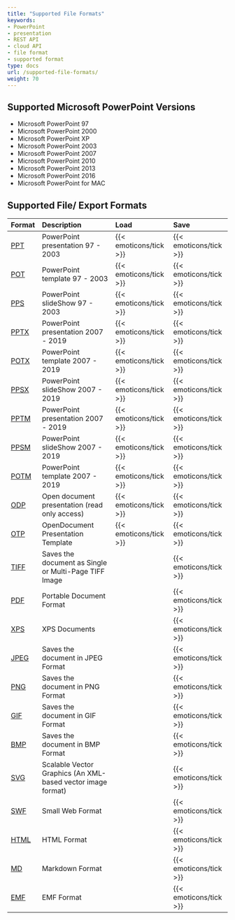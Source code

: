 ```yaml
---
title: "Supported File Formats"
keywords:
- PowerPoint
- presentation
- REST API
- cloud API
- file format
- supported format
type: docs
url: /supported-file-formats/
weight: 70
---
```


## **Supported Microsoft PowerPoint Versions**
- Microsoft PowerPoint 97
- Microsoft PowerPoint 2000
- Microsoft PowerPoint XP
- Microsoft PowerPoint 2003
- Microsoft PowerPoint 2007
- Microsoft PowerPoint 2010
- Microsoft PowerPoint 2013
- Microsoft PowerPoint 2016
- Microsoft PowerPoint for MAC
## **Supported File/ Export Formats**

|**Format**|**Description**|**Load**|**Save**|
| :- | :- | :- | :- |
|[PPT](https://wiki.fileformat.com/Presentation/PPT/)|PowerPoint presentation 97 - 2003|{{< emoticons/tick >}}|{{< emoticons/tick >}}|
|[POT](https://wiki.fileformat.com/Presentation/POT/)|PowerPoint template 97 - 2003|{{< emoticons/tick >}}|{{< emoticons/tick >}}|
|[PPS](https://wiki.fileformat.com/Presentation/PPS/)|PowerPoint slideShow 97 - 2003|{{< emoticons/tick >}}|{{< emoticons/tick >}}|
|[PPTX](https://wiki.fileformat.com/Presentation/PPTX/)|PowerPoint presentation 2007 - 2019|{{< emoticons/tick >}}|{{< emoticons/tick >}}|
|[POTX](https://wiki.fileformat.com/Presentation/POTX/)|PowerPoint template 2007 - 2019|{{< emoticons/tick >}}|{{< emoticons/tick >}}|
|[PPSX](https://wiki.fileformat.com/Presentation/PPSX/)|PowerPoint slideShow 2007 - 2019|{{< emoticons/tick >}}|{{< emoticons/tick >}}|
|[PPTM](https://wiki.fileformat.com/presentation/pptm/)|PowerPoint presentation 2007 - 2019|{{< emoticons/tick >}}|{{< emoticons/tick >}}|
|[PPSM](https://wiki.fileformat.com/presentation/ppsm/)|PowerPoint slideShow 2007 - 2019|{{< emoticons/tick >}}|{{< emoticons/tick >}}|
|[POTM](https://wiki.fileformat.com/presentation/potm/)|PowerPoint template 2007 - 2019|{{< emoticons/tick >}}|{{< emoticons/tick >}}|
|[ODP](https://wiki.fileformat.com/Presentation/ODP/)|Open document presentation (read only access)|{{< emoticons/tick >}}|{{< emoticons/tick >}}|
|[OTP](https://wiki.fileformat.com/presentation/otp/)|OpenDocument Presentation Template|{{< emoticons/tick >}}|{{< emoticons/tick >}}|
|[TIFF](https://wiki.fileformat.com/image/tiff/)|Saves the document as Single or Multi-Page TIFF Image| |{{< emoticons/tick >}}|
|[PDF](https://wiki.fileformat.com/pdf/)|Portable Document Format| |{{< emoticons/tick >}}|
|[XPS](https://wiki.fileformat.com/page-description-language/xps/)|XPS Documents| |{{< emoticons/tick >}}|
|[JPEG](https://wiki.fileformat.com/image/jpeg/)|Saves the document in JPEG Format| |{{< emoticons/tick >}}|
|[PNG](https://wiki.fileformat.com/image/png/)|Saves the document in PNG Format| |{{< emoticons/tick >}}|
|[GIF](https://wiki.fileformat.com/image/gif/)|Saves the document in GIF Format| |{{< emoticons/tick >}}|
|[BMP](https://wiki.fileformat.com/image/bmp/)|Saves the document in BMP Format| |{{< emoticons/tick >}}|
|[SVG](https://wiki.fileformat.com/page-description-language/svg/)|Scalable Vector Graphics (An XML-based vector image format)| |{{< emoticons/tick >}}|
|[SWF](https://wiki.fileformat.com/page-description-language/swf/)|Small Web Format| |{{< emoticons/tick >}}|
|[HTML](https://wiki.fileformat.com/web/html/)|HTML Format| |{{< emoticons/tick >}}|
|[MD](https://docs.fileformat.com/word-processing/md/)|Markdown Format| |{{< emoticons/tick >}}|
|[EMF](https://docs.fileformat.com/image/emf/)|EMF Format| |{{< emoticons/tick >}}|
